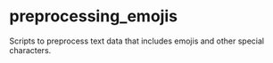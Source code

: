 # preprocessing_emojis
Scripts to preprocess text data that includes emojis and other special characters.
